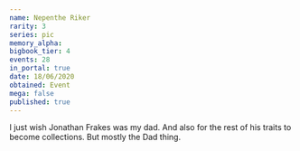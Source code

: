 ```yaml
---
name: Nepenthe Riker
rarity: 3
series: pic
memory_alpha:
bigbook_tier: 4
events: 28
in_portal: true
date: 18/06/2020
obtained: Event
mega: false
published: true
---
```


I just wish Jonathan Frakes was my dad. And also for the rest of his traits to become collections. But mostly the Dad thing.
